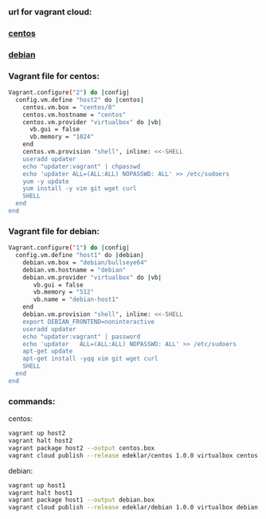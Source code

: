 ### url for vagrant cloud:
### [centos](https://app.vagrantup.com/edeklar/boxes/centos)
### [debian](https://app.vagrantup.com/edeklar/boxes/debian)



### Vagrant file for centos:
```bash
Vagrant.configure("2") do |config|
  config.vm.define "host2" do |centos|
    centos.vm.box = "centos/8"
    centos.vm.hostname = "centos"
    centos.vm.provider "virtualbox" do |vb|
      vb.gui = false
      vb.memory = "1024"
    end
    centos.vm.provision "shell", inline: <<-SHELL
    useradd updater
    echo "updater:vagrant" | chpasswd
    echo 'updater ALL=(ALL:ALL) NOPASSWD: ALL' >> /etc/sudoers
    yum -y update
    yum install -y vim git wget curl
    SHELL
  end
end
```
### Vagrant file for debian:
```bash
Vagrant.configure("1") do |config|
  config.vm.define "host1" do |debian|
    debian.vm.box = "debian/bullseye64"
    debian.vm.hostname = "debian"
    debian.vm.provider "virtualbox" do |vb|
       vb.gui = false
       vb.memory = "512"
       vb.name = "debian-host1"
    end
    debian.vm.provision "shell", inline: <<-SHELL     
    export DEBIAN_FRONTEND=noninteractive
    useradd updater
    echo "updater:vagrant" | password
    echo 'updater   ALL=(ALL:ALL) NOPASSWD: ALL' >> /etc/sudoers
    apt-get update 
    apt-get install -yqq vim git wget curl
    SHELL
  end
end 
```

### commands:

centos:
```bash
vagrant up host2
vagrant halt host2
vagrant package host2 --output centos.box
vagrant cloud publish --release edeklar/centos 1.0.0 virtualbox centos.box
```
debian:
```bash
vagrant up host1
vagrant halt host1
vagrant package host1 --output debian.box
vagrant cloud publish --release edeklar/debian 1.0.0 virtualbox debian.box
```